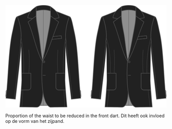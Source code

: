 
![Ratio reductie taille voorpand](waistreductionratiofront.svg)

Proportion of the waist to be reduced in the front dart. Dit heeft ook invloed op de vorm van het zijpand.